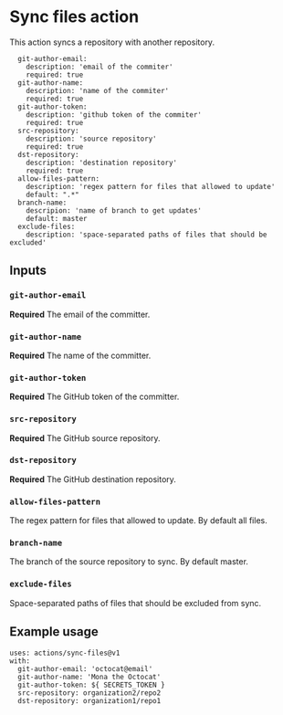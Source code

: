 # Sync files action

This action syncs a repository with another repository.


```
  git-author-email:
    description: 'email of the commiter'
    required: true
  git-author-name:
    description: 'name of the commiter'
    required: true
  git-author-token:
    description: 'github token of the commiter'
    required: true
  src-repository:
    description: 'source repository'
    required: true
  dst-repository:
    description: 'destination repository'
    required: true
  allow-files-pattern:
    description: 'regex pattern for files that allowed to update'
    default: ".*"
  branch-name:
    descripion: 'name of branch to get updates'
    default: master
  exclude-files:
    description: 'space-separated paths of files that should be excluded'
```

## Inputs

### `git-author-email`

**Required** The email of the committer.

### `git-author-name`

**Required** The name of the committer.

### `git-author-token`

**Required** The GitHub token of the committer.

### `src-repository`

**Required** The GitHub source repository.

### `dst-repository`

**Required** The GitHub destination repository.

### `allow-files-pattern`

The regex pattern for files that allowed to update. By default all files.

### `branch-name`

The branch of the source repository to sync. By default master.

### `exclude-files`

Space-separated paths of files that should be excluded from sync.


## Example usage
```
uses: actions/sync-files@v1
with:
  git-author-email: 'octocat@email'
  git-author-name: 'Mona the Octocat'
  git-author-token: ${ SECRETS_TOKEN }
  src-repository: organization2/repo2
  dst-repository: organization1/repo1
 ```